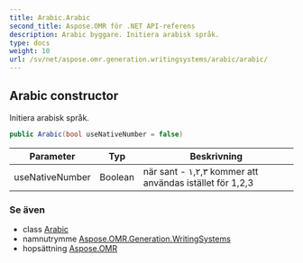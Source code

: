 ```yaml
---
title: Arabic.Arabic
second_title: Aspose.OMR för .NET API-referens
description: Arabic byggare. Initiera arabisk språk.
type: docs
weight: 10
url: /sv/net/aspose.omr.generation.writingsystems/arabic/arabic/
---
```

## Arabic constructor

Initiera arabisk språk.

```csharp
public Arabic(bool useNativeNumber = false)
```

| Parameter | Typ | Beskrivning |
| --- | --- | --- |
| useNativeNumber | Boolean | när sant - ١,٢,٣ kommer att användas istället för 1,2,3 |

### Se även

* class [Arabic](../)
* namnutrymme [Aspose.OMR.Generation.WritingSystems](../../arabic/)
* hopsättning [Aspose.OMR](../../../)


